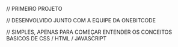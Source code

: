 // PRIMEIRO PROJETO 

// DESENVOLVIDO JUNTO COM A EQUIPE DA ONEBITCODE 

// SIMPLES, APENAS PARA COMEÇAR ENTENDER OS CONCEITOS BASICOS  DE CSS / HTML / JAVASCRIPT 
